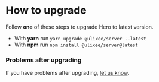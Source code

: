 # How to upgrade

Follow **one** of these steps to upgrade Hero to latest version.

- With **yarn** run `yarn upgrade @ulixee/server --latest`
- With **npm** run `npm install @ulixee/server@latest`

### Problems after upgrading

If you have problems after upgrading, [let us know](https://github.com/ulixee/ulixee/issues).
